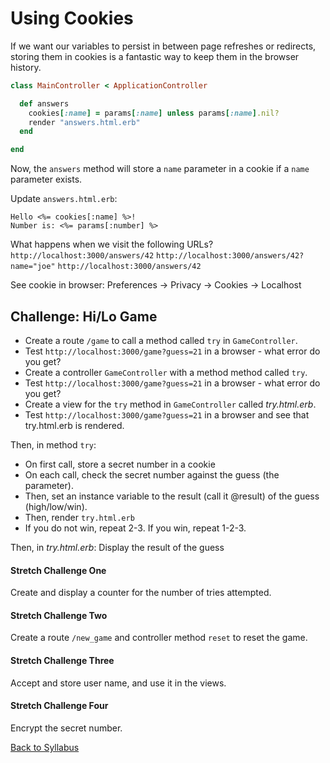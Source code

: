 # Using Cookies

If we want our variables to persist in between page refreshes or redirects, storing them in cookies is a fantastic way to keep them in the browser history.

```ruby
class MainController < ApplicationController

  def answers
    cookies[:name] = params[:name] unless params[:name].nil?
    render "answers.html.erb"
  end

end
```
Now, the `answers` method will store a `name` parameter in a cookie if a `name` parameter exists.

Update `answers.html.erb`:
```
Hello <%= cookies[:name] %>!
Number is: <%= params[:number] %>
```

What happens when we visit the following URLs?
`http://localhost:3000/answers/42`
`http://localhost:3000/answers/42?name="joe"`
`http://localhost:3000/answers/42`

See cookie in browser: Preferences -> Privacy -> Cookies -> Localhost



## Challenge: Hi/Lo Game

* Create a route `/game` to call a method called `try` in `GameController`.
* Test `http://localhost:3000/game?guess=21` in a browser - what error do you get?
* Create a controller `GameController` with a method method called `try`.
* Test `http://localhost:3000/game?guess=21` in a browser - what error do you get?
* Create a view for the `try` method in `GameController` called *try.html.erb*.
* Test `http://localhost:3000/game?guess=21` in a browser and see that try.html.erb is rendered.

Then, in method `try`:

* On first call, store a secret number in a cookie
* On each call, check the secret number against the guess (the parameter).
* Then, set an instance variable to the result (call it @result) of the guess (high/low/win).
* Then, render `try.html.erb`
* If you do not win, repeat 2-3. If you win, repeat 1-2-3.

Then, in *try.html.erb*:
Display the result of the guess

#### Stretch Challenge One

Create and display a counter for the number of tries attempted.

#### Stretch Challenge Two

Create a route `/new_game` and controller method `reset` to reset the game.


#### Stretch Challenge Three

Accept and store user name, and use it in the views.

#### Stretch Challenge Four

Encrypt the secret number.


[Back to Syllabus](../README.md)
